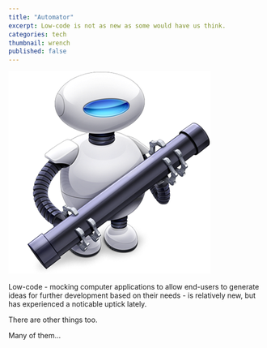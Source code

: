 ```yaml
---
title: "Automator"
excerpt: Low-code is not as new as some would have us think. 
categories: tech
thumbnail: wrench
published: false
---
```


!["Apple Automator"](/images/automator.png)

Low-code - mocking computer applications to allow end-users to generate ideas for further development based on their needs - is relatively new, but has experienced a noticable uptick lately.  

There are other things too.

Many of them...



